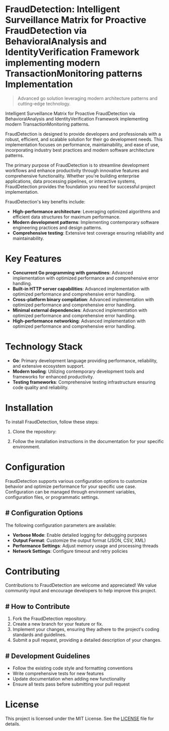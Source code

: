 <!-- fallback_FraudDetection_20250810010500_27678 -->

# FraudDetection: Intelligent Surveillance Matrix for Proactive FraudDetection via BehavioralAnalysis and IdentityVerification Framework implementing modern TransactionMonitoring patterns Implementation
> Advanced go solution leveraging modern architecture patterns and cutting-edge technology.

Intelligent Surveillance Matrix for Proactive FraudDetection via BehavioralAnalysis and IdentityVerification Framework implementing modern TransactionMonitoring patterns.

FraudDetection is designed to provide developers and professionals with a robust, efficient, and scalable solution for their go development needs. This implementation focuses on performance, maintainability, and ease of use, incorporating industry best practices and modern software architecture patterns.

The primary purpose of FraudDetection is to streamline development workflows and enhance productivity through innovative features and comprehensive functionality. Whether you're building enterprise applications, data processing pipelines, or interactive systems, FraudDetection provides the foundation you need for successful project implementation.

FraudDetection's key benefits include:

* **High-performance architecture**: Leveraging optimized algorithms and efficient data structures for maximum performance.
* **Modern development patterns**: Implementing contemporary software engineering practices and design patterns.
* **Comprehensive testing**: Extensive test coverage ensuring reliability and maintainability.

# Key Features

* **Concurrent Go programming with goroutines**: Advanced implementation with optimized performance and comprehensive error handling.
* **Built-in HTTP server capabilities**: Advanced implementation with optimized performance and comprehensive error handling.
* **Cross-platform binary compilation**: Advanced implementation with optimized performance and comprehensive error handling.
* **Minimal external dependencies**: Advanced implementation with optimized performance and comprehensive error handling.
* **High-performance networking**: Advanced implementation with optimized performance and comprehensive error handling.

# Technology Stack

* **Go**: Primary development language providing performance, reliability, and extensive ecosystem support.
* **Modern tooling**: Utilizing contemporary development tools and frameworks for enhanced productivity.
* **Testing frameworks**: Comprehensive testing infrastructure ensuring code quality and reliability.

# Installation

To install FraudDetection, follow these steps:

1. Clone the repository:


2. Follow the installation instructions in the documentation for your specific environment.

# Configuration

FraudDetection supports various configuration options to customize behavior and optimize performance for your specific use case. Configuration can be managed through environment variables, configuration files, or programmatic settings.

## # Configuration Options

The following configuration parameters are available:

* **Verbose Mode**: Enable detailed logging for debugging purposes
* **Output Format**: Customize the output format (JSON, CSV, XML)
* **Performance Settings**: Adjust memory usage and processing threads
* **Network Settings**: Configure timeout and retry policies

# Contributing

Contributions to FraudDetection are welcome and appreciated! We value community input and encourage developers to help improve this project.

## # How to Contribute

1. Fork the FraudDetection repository.
2. Create a new branch for your feature or fix.
3. Implement your changes, ensuring they adhere to the project's coding standards and guidelines.
4. Submit a pull request, providing a detailed description of your changes.

## # Development Guidelines

* Follow the existing code style and formatting conventions
* Write comprehensive tests for new features
* Update documentation when adding new functionality
* Ensure all tests pass before submitting your pull request

# License

This project is licensed under the MIT License. See the [LICENSE](https://github.com/laurindoisaac/FraudDetection/blob/main/LICENSE) file for details.
